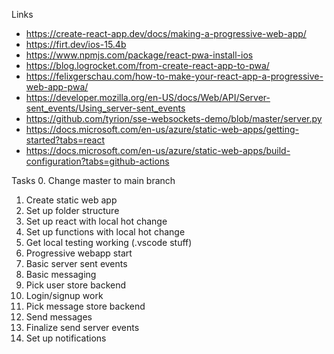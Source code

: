Links
* https://create-react-app.dev/docs/making-a-progressive-web-app/
* https://firt.dev/ios-15.4b
* https://www.npmjs.com/package/react-pwa-install-ios
* https://blog.logrocket.com/from-create-react-app-to-pwa/
* https://felixgerschau.com/how-to-make-your-react-app-a-progressive-web-app-pwa/
* https://developer.mozilla.org/en-US/docs/Web/API/Server-sent_events/Using_server-sent_events
* https://github.com/tyrion/sse-websockets-demo/blob/master/server.py
* https://docs.microsoft.com/en-us/azure/static-web-apps/getting-started?tabs=react
* https://docs.microsoft.com/en-us/azure/static-web-apps/build-configuration?tabs=github-actions

Tasks
0. Change master to main branch
1. Create static web app
2. Set up folder structure
3. Set up react with local hot change
4. Set up functions with local hot change
5. Get local testing working (.vscode stuff)
6. Progressive webapp start
7. Basic server sent events
9. Basic messaging
9. Pick user store backend
10. Login/signup work
11. Pick message store backend
12. Send messages
13. Finalize send server events
14. Set up notifications